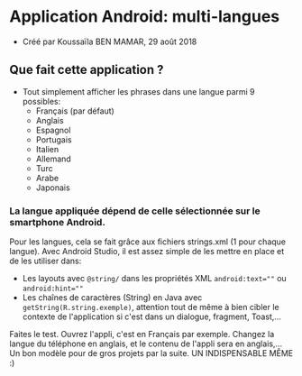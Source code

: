 # Application Android: multi-langues
* Créé par Koussaïla BEN MAMAR, 29 août 2018

## Que fait cette application ?
* Tout simplement afficher les phrases dans une langue parmi 9 possibles:
	* Français (par défaut)
	* Anglais
	* Espagnol
	* Portugais
	* Italien
	* Allemand
	* Turc
	* Arabe
	* Japonais

### La langue appliquée dépend de celle sélectionnée sur le smartphone Android.

Pour les langues, cela se fait grâce aux fichiers strings.xml (1 pour chaque langue). Avec Android Studio, il est assez simple de les mettre en place et de les utiliser dans:
* Les layouts avec ` @string/ ` dans les propriétés XML ` android:text="" ` ou ` android:hint="" `
* Les chaînes de caractères (String) en Java avec ` getString(R.string.exemple) `, attention tout de même à bien cibler le contexte de l'application si c'est dans un dialogue, fragment, Toast,...

Faites le test. Ouvrez l'appli, c'est en Français par exemple. Changez la langue du téléphone en anglais, et le contenu de l'appli sera en anglais,... Un bon modèle pour de gros projets par la suite. UN INDISPENSABLE MÊME :)